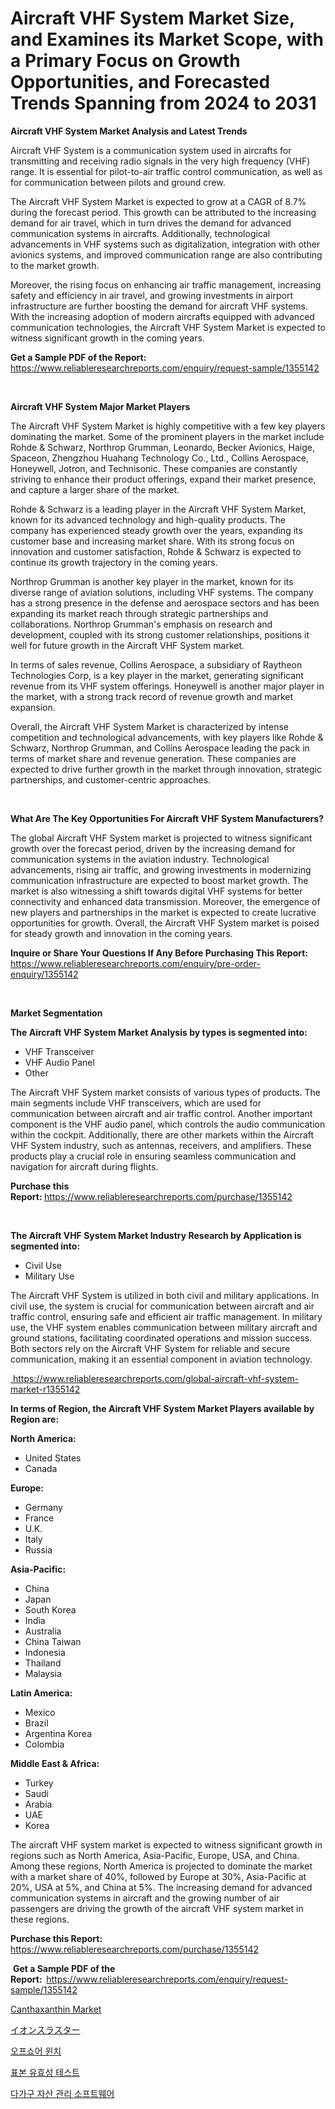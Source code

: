 <p><h1>Aircraft VHF System Market Size, and Examines its Market Scope, with a Primary Focus on Growth Opportunities, and Forecasted Trends Spanning from 2024 to 2031</h1></p><p><strong>Aircraft VHF System Market Analysis and Latest Trends</strong></p>
<p><p>Aircraft VHF System is a communication system used in aircrafts for transmitting and receiving radio signals in the very high frequency (VHF) range. It is essential for pilot-to-air traffic control communication, as well as for communication between pilots and ground crew.</p><p>The Aircraft VHF System Market is expected to grow at a CAGR of 8.7% during the forecast period. This growth can be attributed to the increasing demand for air travel, which in turn drives the demand for advanced communication systems in aircrafts. Additionally, technological advancements in VHF systems such as digitalization, integration with other avionics systems, and improved communication range are also contributing to the market growth.</p><p>Moreover, the rising focus on enhancing air traffic management, increasing safety and efficiency in air travel, and growing investments in airport infrastructure are further boosting the demand for aircraft VHF systems. With the increasing adoption of modern aircrafts equipped with advanced communication technologies, the Aircraft VHF System Market is expected to witness significant growth in the coming years.</p></p>
<p><strong>Get a Sample PDF of the Report:&nbsp;</strong> <a href="https://www.reliableresearchreports.com/enquiry/request-sample/1355142">https://www.reliableresearchreports.com/enquiry/request-sample/1355142</a></p>
<p>&nbsp;</p>
<p><strong>Aircraft VHF System Major Market Players</strong></p>
<p><p>The Aircraft VHF System Market is highly competitive with a few key players dominating the market. Some of the prominent players in the market include Rohde & Schwarz, Northrop Grumman, Leonardo, Becker Avionics, Haige, Spaceon, Zhengzhou Huahang Technology Co., Ltd., Collins Aerospace, Honeywell, Jotron, and Technisonic. These companies are constantly striving to enhance their product offerings, expand their market presence, and capture a larger share of the market.</p><p>Rohde & Schwarz is a leading player in the Aircraft VHF System Market, known for its advanced technology and high-quality products. The company has experienced steady growth over the years, expanding its customer base and increasing market share. With its strong focus on innovation and customer satisfaction, Rohde & Schwarz is expected to continue its growth trajectory in the coming years.</p><p>Northrop Grumman is another key player in the market, known for its diverse range of aviation solutions, including VHF systems. The company has a strong presence in the defense and aerospace sectors and has been expanding its market reach through strategic partnerships and collaborations. Northrop Grumman's emphasis on research and development, coupled with its strong customer relationships, positions it well for future growth in the Aircraft VHF System market.</p><p>In terms of sales revenue, Collins Aerospace, a subsidiary of Raytheon Technologies Corp, is a key player in the market, generating significant revenue from its VHF system offerings. Honeywell is another major player in the market, with a strong track record of revenue growth and market expansion.</p><p>Overall, the Aircraft VHF System Market is characterized by intense competition and technological advancements, with key players like Rohde & Schwarz, Northrop Grumman, and Collins Aerospace leading the pack in terms of market share and revenue generation. These companies are expected to drive further growth in the market through innovation, strategic partnerships, and customer-centric approaches.</p></p>
<p>&nbsp;</p>
<p><strong>What Are The Key Opportunities For Aircraft VHF System Manufacturers?</strong></p>
<p><p>The global Aircraft VHF System market is projected to witness significant growth over the forecast period, driven by the increasing demand for communication systems in the aviation industry. Technological advancements, rising air traffic, and growing investments in modernizing communication infrastructure are expected to boost market growth. The market is also witnessing a shift towards digital VHF systems for better connectivity and enhanced data transmission. Moreover, the emergence of new players and partnerships in the market is expected to create lucrative opportunities for growth. Overall, the Aircraft VHF System market is poised for steady growth and innovation in the coming years.</p></p>
<p><strong>Inquire or Share Your Questions If Any Before Purchasing This Report:</strong> <a href="https://www.reliableresearchreports.com/enquiry/pre-order-enquiry/1355142">https://www.reliableresearchreports.com/enquiry/pre-order-enquiry/1355142</a></p>
<p>&nbsp;</p>
<p><strong>Market Segmentation</strong></p>
<p><strong>The Aircraft VHF System Market Analysis by types is segmented into:</strong></p>
<p><ul><li>VHF Transceiver</li><li>VHF Audio Panel</li><li>Other</li></ul></p>
<p><p>The Aircraft VHF System market consists of various types of products. The main segments include VHF transceivers, which are used for communication between aircraft and air traffic control. Another important component is the VHF audio panel, which controls the audio communication within the cockpit. Additionally, there are other markets within the Aircraft VHF System industry, such as antennas, receivers, and amplifiers. These products play a crucial role in ensuring seamless communication and navigation for aircraft during flights.</p></p>
<p><strong>Purchase this Report:&nbsp;</strong><a href="https://www.reliableresearchreports.com/purchase/1355142">https://www.reliableresearchreports.com/purchase/1355142</a></p>
<p>&nbsp;</p>
<p><strong>The Aircraft VHF System Market Industry Research by Application is segmented into:</strong></p>
<p><ul><li>Civil Use</li><li>Military Use</li></ul></p>
<p><p>The Aircraft VHF System is utilized in both civil and military applications. In civil use, the system is crucial for communication between aircraft and air traffic control, ensuring safe and efficient air traffic management. In military use, the VHF system enables communication between military aircraft and ground stations, facilitating coordinated operations and mission success. Both sectors rely on the Aircraft VHF System for reliable and secure communication, making it an essential component in aviation technology.</p></p>
<p><a href="https://www.reliableresearchreports.com/global-aircraft-vhf-system-market-r1355142">&nbsp;https://www.reliableresearchreports.com/global-aircraft-vhf-system-market-r1355142</a></p>
<p><strong>In terms of Region, the Aircraft VHF System Market Players available by Region are:</strong></p>
<p>
    <p> <strong> North America: </strong>
        <ul>
            <li>United States</li>
            <li>Canada</li>
        </ul>
        </p> 
    <p> <strong> Europe: </strong>
        <ul>
            <li>Germany</li>
            <li>France</li>
            <li>U.K.</li>
            <li>Italy</li>
            <li>Russia</li>
        </ul>
        </p> 
    <p> <strong> Asia-Pacific: </strong>
        <ul>
            <li>China</li>
            <li>Japan</li>
            <li>South Korea</li>
            <li>India</li>
            <li>Australia</li>
            <li>China Taiwan</li>
            <li>Indonesia</li>
            <li>Thailand</li>
            <li>Malaysia</li>
        </ul>
        </p> 
    <p> <strong> Latin America: </strong>
        <ul>
            <li>Mexico</li>
            <li>Brazil</li>
            <li>Argentina Korea</li>
            <li>Colombia</li>
        </ul>
        </p> 
    <p> <strong> Middle East & Africa: </strong>
        <ul>
            <li>Turkey</li>
            <li>Saudi</li>
            <li>Arabia</li>
            <li>UAE</li>
            <li>Korea</li>
        </ul>
    </p>
    </p>
<p><p>The aircraft VHF system market is expected to witness significant growth in regions such as North America, Asia-Pacific, Europe, USA, and China. Among these regions, North America is projected to dominate the market with a market share of 40%, followed by Europe at 30%, Asia-Pacific at 20%, USA at 5%, and China at 5%. The increasing demand for advanced communication systems in aircraft and the growing number of air passengers are driving the growth of the aircraft VHF system market in these regions.</p></p>
<p><strong>Purchase this Report: </strong><a href="https://www.reliableresearchreports.com/purchase/1355142">https://www.reliableresearchreports.com/purchase/1355142</a></p>
<p>&nbsp;<strong>Get a Sample PDF of the Report:&nbsp;&nbsp;</strong><a href="https://www.reliableresearchreports.com/enquiry/request-sample/1355142">https://www.reliableresearchreports.com/enquiry/request-sample/1355142</a></p>
<p><strong></strong></p>
<p><p><a href="https://issuu.com/reportprime-2/docs/canthaxanthin-market-size-2030.pptx">Canthaxanthin Market</a></p><p><a href="https://medium.com/@oliveyew35/%E3%82%A4%E3%82%AA%E3%83%B3%E3%82%B9%E3%83%A9%E3%82%B9%E3%82%BF%E3%83%BC%E5%B8%82%E5%A0%B4%E5%B1%95%E6%9C%9B-%E6%A5%AD%E7%95%8C%E6%A6%82%E8%A6%81%E3%81%8A%E3%82%88%E3%81%B3%E4%BA%88%E6%B8%AC-2024%E5%B9%B4-2031%E5%B9%B4-5c4526dbba0b">イオンスラスター</a></p><p><a href="https://github.com/Skyleitney456456/Market-Research-Report-List-1/blob/main/773939818863.md">오프쇼어 윈치</a></p><p><a href="https://medium.com/@jordanilliamson678678_12326/2024%EB%85%84%EB%B6%80%ED%84%B0-2031%EB%85%84%EA%B9%8C%EC%A7%80%EC%9D%98-%EA%B8%B0%EA%B0%84%EC%9D%84-%EB%8C%80%EC%83%81%EC%9C%BC%EB%A1%9C-%ED%95%9C-specimen-validity-testing-%EC%8B%9C%EC%9E%A5-%EB%B6%84%EC%84%9D-%EB%B0%8F-%ED%81%AC%EA%B8%B0-%EC%98%88%EC%B8%A1-f110a60dec6f">표본 유효성 테스트</a></p><p><a href="https://github.com/iansanftyord09878/Market-Research-Report-List-1/blob/main/319849618864.md">다가구 자산 관리 소프트웨어</a></p></p>